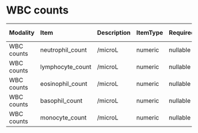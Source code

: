 # WBC counts

| Modality   | Item             | Description   | ItemType   | Required   | Values               |   Unnamed: 13 |
|:-----------|:-----------------|:--------------|:-----------|:-----------|:---------------------|--------------:|
| WBC counts | neutrophil_count | /microL       | numeric    | nullable   | (y>=0) & (y<=100000) |           nan |
| WBC counts | lymphocyte_count | /microL       | numeric    | nullable   | (y>=0) & (y<=100000) |           nan |
| WBC counts | eosinophil_count | /microL       | numeric    | nullable   | (y>=0) & (y<=100000) |           nan |
| WBC counts | basophil_count   | /microL       | numeric    | nullable   | (y>=0) & (y<=100000) |           nan |
| WBC counts | monocyte_count   | /microL       | numeric    | nullable   | (y>=0) & (y<=100000) |           nan |